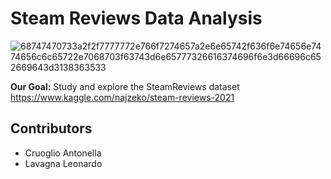 # Steam Reviews Data Analysis
![68747470733a2f2f7777772e766f7274657a2e6e65742f636f6e74656e7474656c6c65722e7068703f63743d6e65777326616374696f6e3d66696c652669643d3138363533](https://user-images.githubusercontent.com/91341004/151563360-1e8f60ac-0cae-435d-816f-04961eb56f49.jpg)

**Our Goal:** Study and explore the SteamReviews dataset https://www.kaggle.com/najzeko/steam-reviews-2021
## Contributors
- Cruoglio Antonella 
- Lavagna Leonardo 
